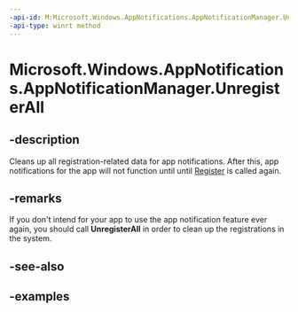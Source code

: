 ```yaml
---
-api-id: M:Microsoft.Windows.AppNotifications.AppNotificationManager.UnregisterAll
-api-type: winrt method
---
```


# Microsoft.Windows.AppNotifications.AppNotificationManager.UnregisterAll

<!--
public void UnregisterAll ();
-->


## -description

Cleans up all registration-related data for app notifications. After this, app notifications for the app will not function until until [Register](xref:Microsoft.Windows.AppNotifications.AppNotificationManager.Register) is called again.

## -remarks

If you don't intend for your app to use the app notification feature ever again, you should call **UnregisterAll** in order to clean up the registrations in the system.

## -see-also

## -examples


